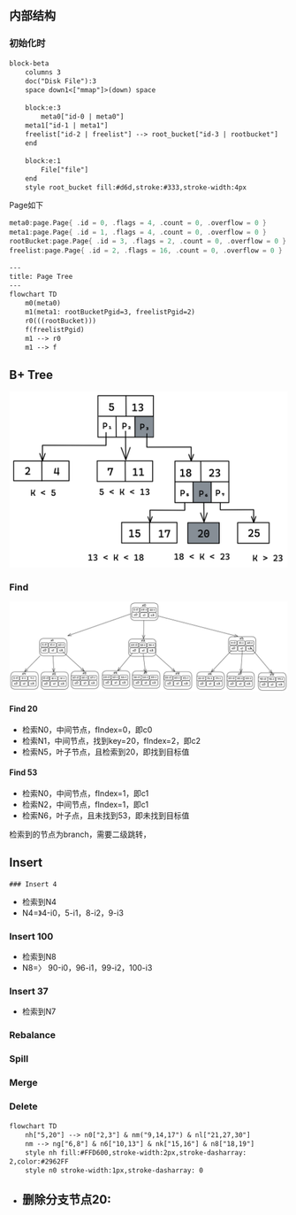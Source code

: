 

## 内部结构

### 初始化时

```mermaid
block-beta
	columns 3
    doc("Disk File"):3
    space down1<["mmap"]>(down) space

	block:e:3
		meta0["id-0 | meta0"] 
    meta1["id-1 | meta1"] 
    freelist["id-2 | freelist"] --> root_bucket["id-3 | rootbucket"]
	end
	
	block:e:1
		File["file"]
	end
	style root_bucket fill:#d6d,stroke:#333,stroke-width:4px
```

Page如下

````rust
meta0:page.Page{ .id = 0, .flags = 4, .count = 0, .overflow = 0 }
meta1:page.Page{ .id = 1, .flags = 4, .count = 0, .overflow = 0 }
rootBucket:page.Page{ .id = 3, .flags = 2, .count = 0, .overflow = 0 }
freelist:page.Page{ .id = 2, .flags = 16, .count = 0, .overflow = 0 }
````



```mermaid
---
title: Page Tree
---
flowchart TD
	m0(meta0)
	m1(meta1: rootBucketPgid=3, freelistPgid=2)
	r0(((rootBucket)))
	f(freelistPgid)
	m1 --> r0
	m1 --> f

```

## B+ Tree

![img](1*B--xjy9noLDOpIYOrcCevQ.png)	

### Find

![image-20240801130246037](1.png)

#### Find 20

 - 检索N0，中间节点，fIndex=0，即c0
 - 检索N1，中间节点，找到key=20，fIndex=2，即c2
 - 检索N5，叶子节点，且检索到20，即找到目标值

#### Find 53

 - 检索N0，中间节点，fIndex=1，即c1
 - 检索N2，中间节点，fIndex=1，即c1
 - 检索N6，叶子点，且未找到53，即未找到目标值

检索到的节点为branch，需要二级跳转，

## Insert

	### Insert 4

- 检索到N4
- N4=》4-i0，5-i1，8-i2，9-i3

### Insert 100

- 检索到N8
- N8=〉 90-i0，96-i1，99-i2，100-i3

### Insert 37

- 检索到N7

### Rebalance

### Spill

### Merge



### Delete

```mermaid
flowchart TD
    nh["5,20"] --> n0["2,3"] & nm("9,14,17") & nl["21,27,30"]
    nm --> ng["6,8"] & n6["10,13"] & nk["15,16"] & n8["18,19"]
    style nh fill:#FFD600,stroke-width:2px,stroke-dasharray: 2,color:#2962FF
    style n0 stroke-width:1px,stroke-dasharray: 0
```

- 删除分支节点20:
  - 
